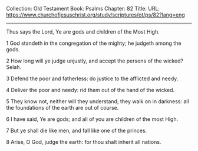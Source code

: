 Collection: Old Testament
Book: Psalms
Chapter: 82
Title: 
URL: https://www.churchofjesuschrist.org/study/scriptures/ot/ps/82?lang=eng

---

Thus says the Lord, Ye are gods and children of the Most High.

1 God standeth in the congregation of the mighty; he judgeth among the gods.

2 How long will ye judge unjustly, and accept the persons of the wicked? Selah.

3 Defend the poor and fatherless: do justice to the afflicted and needy.

4 Deliver the poor and needy: rid them out of the hand of the wicked.

5 They know not, neither will they understand; they walk on in darkness: all the foundations of the earth are out of course.

6 I have said, Ye are gods; and all of you are children of the most High.

7 But ye shall die like men, and fall like one of the princes.

8 Arise, O God, judge the earth: for thou shalt inherit all nations.
